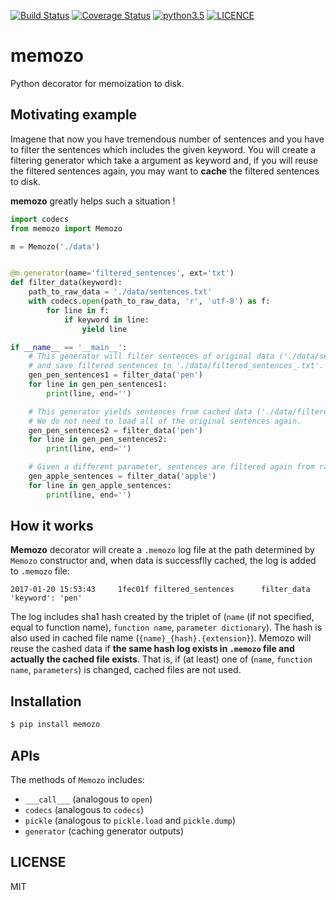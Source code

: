 [![Build Status](https://img.shields.io/travis/sotetsuk/memozo.svg)](https://travis-ci.org/sotetsuk/memozo)
[![Coverage Status](https://img.shields.io/coveralls/sotetsuk/memozo.svg)](https://coveralls.io/github/sotetsuk/memozo)
[![python3.5](https://img.shields.io/badge/python-3.5-blue.svg)](https://github.com/sotetsuk/memozo)
[![LICENCE](https://img.shields.io/github/license/sotetsuk/memozo.svg)](https://github.com/sotetsuk/memozo)

# memozo
Python decorator for memoization to disk.

## Motivating example
Imagene that now you have tremendous number of sentences and you have to filter the sentences which includes the given keyword.
You will create a filtering generator which take a argument as keyword and,
if you will reuse the filtered sentences again,
you may want to **cache** the filtered sentences to disk.

**memozo** greatly helps such a situation !

```py
import codecs
from memozo import Memozo

m = Memozo('./data')


@m.generator(name='filtered_sentences', ext='txt')
def filter_data(keyword):
    path_to_raw_data = './data/sentences.txt'
    with codecs.open(path_to_raw_data, 'r', 'utf-8') as f:
        for line in f:
            if keyword in line:
                yield line

if __name__ == '__main__':
    # This generator will filter sentences of original data ('./data/sentences.txt')
    # and save filtered sentences to './data/filtered_sentences_.txt'.
    gen_pen_sentences1 = filter_data('pen')
    for line in gen_pen_sentences1:
        print(line, end='')

    # This generator yields sentences from cached data ('./data/filtered_sentences_1fec01f.txt')
    # We do not need to load all of the original sentences again.
    gen_pen_sentences2 = filter_data('pen')
    for line in gen_pen_sentences2:
        print(line, end='')

    # Given a different parameter, sentences are filtered again from raw data.
    gen_apple_sentences = filter_data('apple')
    for line in gen_apple_sentences:
        print(line, end='')
```

## How it works
**Memozo** decorator will create a ```.memozo``` log file at the path determined by ```Memozo``` constructor and, 
when data is successflly cached, the log is added to ```.memozo``` file:

```
2017-01-20 15:53:43     1fec01f filtered_sentences      filter_data     'keyword': 'pen'
```

The log includes sha1 hash created by the triplet of (```name``` (if not specified, equal to function name), ```function name```, ```parameter dictionary```).
The hash is also used in cached file name (```{name}_{hash}.{extension}```).
Memozo will reuse the cashed data if **the same hash log exists in ```.memozo``` file and actually the cached file exists**.
That is, if (at least) one of (```name```, ```function name```, ```parameters```) is changed, cached files are not used.

## Installation

```sh
$ pip install memozo
```

## APIs

The methods of ```Memozo``` includes:

- ```___call___``` (analogous to ```open```)
- ```codecs``` (analogous to ```codecs```)
- ```pickle``` (analogous to ```pickle.load``` and ```pickle.dump```)
- ```generator``` (caching generator outputs)

## LICENSE
MIT
